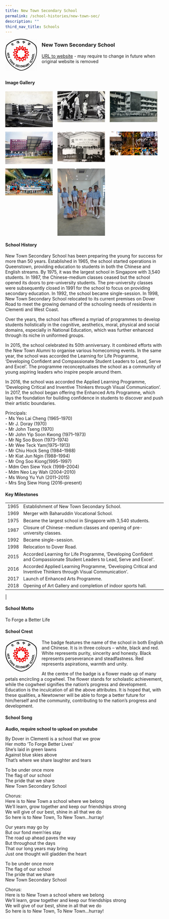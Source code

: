 ```yaml
---
title: New Town Secondary School
permalink: /school-histories/new-town-sec/
description: ""
third_nav_title: Schools
---
```

<img src="/images/newtownsec1.jpg" style="width:20%;margin-right:15px;" align = "left">

### **New Town Secondary School**
[URL to website](https://newtownsec.moe.edu.sg/) - may require to change in future when original website is removed

<br clear="left">

#### **Image Gallery**

<p><a href="https://staging.d1yxymztqoj7qn.amplifyapp.com/images/newtownsec2.jpg">  
<img src="/images/newtownsec2.jpg" style="width:30%;margin-right:15px;" align = "left">
</a></p>

<p><a href="https://staging.d1yxymztqoj7qn.amplifyapp.com/images/newtownsec3.jpg">  
<img src="/images/newtownsec3.jpg" style="width:30%;margin-right:15px;" align = "left">
</a></p>

<p><a href="https://staging.d1yxymztqoj7qn.amplifyapp.com/images/newtownsec4.jpg">  
<img src="/images/newtownsec4.jpg" style="width:30%;margin-right:15px;" align = "left">
</a></p>

<br clear="left">

<p><a href="https://staging.d1yxymztqoj7qn.amplifyapp.com/images/newtownsec5.jpg">  
<img src="/images/newtownsec5.jpg" style="width:30%;margin-right:15px;" align = "left">
</a></p>

<p><a href="https://staging.d1yxymztqoj7qn.amplifyapp.com/images/newtownsec6.jpg">  
<img src="/images/newtownsec6.jpg" style="width:30%;margin-right:15px;" align = "left">
</a></p>

<p><a href="https://staging.d1yxymztqoj7qn.amplifyapp.com/images/newtownsec7.jpg">  
<img src="/images/newtownsec7.jpg" style="width:30%;margin-right:15px;" align = "left">
</a></p>

<br clear="left">

<p><a href="https://staging.d1yxymztqoj7qn.amplifyapp.com/images/newtownsec8.jpg">  
<img src="/images/newtownsec8.jpg" style="width:30%;margin-right:15px;" align = "left">
</a></p>

<p><a href="https://staging.d1yxymztqoj7qn.amplifyapp.com/images/newtownsec9.jpg">  
<img src="/images/newtownsec9.jpg" style="width:30%;margin-right:15px;" align = "left">
</a></p>

<br clear="left">

#### **School History**
New Town Secondary School has been preparing the young for success for more than 50 years. Established in 1965, the school started operations in Queenstown, providing education to students in both the Chinese and English streams. By 1975, it was the largest school in Singapore with 3,540 students. In 1987, the Chinese-medium classes ceased but the school opened its doors to pre-university students. The pre-university classes were subsequently closed in 1991 for the school to focus on providing secondary education. In 1992, the school became single-session. In 1998, New Town Secondary School relocated to its current premises on Dover Road to meet the growing demand of the schooling needs of residents in Clementi and West Coast.

Over the years, the school has offered a myriad of programmes to develop students holistically in the cognitive, aesthetics, moral, physical and social domains, especially in National Education, which was further enhanced through its niche in uniformed groups.

In 2015, the school celebrated its 50th anniversary. It combined efforts with the New Town Alumni to organise various homecoming events. In the same year, the school was accorded the Learning for Life Programme, ‘Developing Confident and Compassionate Student Leaders to Lead, Serve and Excel’. The programme reconceptualises the school as a community of young aspiring leaders who inspire people around them.

In 2016, the school was accorded the Applied Learning Programme, ‘Developing Critical and Inventive Thinkers through Visual Communication’. In 2017, the school began offering the Enhanced Arts Programme, which lays the foundation for building confidence in students to discover and push their artistic boundaries.

Principals:<br>
\- Ms Yeo Lai Cheng (1965–1970)<br>
\- Mr J. Doray (1970)<br>
\- Mr John Tseng (1970)<br>
\- Mr John Yip Soon Kwong (1971–1973)<br>
\- Mr Ng Soo Boon (1973–1974)<br>
\- Mr Wee Teck Yam(1975–1913)<br>
\- Mr Chiu Hock Seng (1984–1988)<br>
\- Mr Kiat Jun Ngin (1988–1994)<br>
\- Mr Ong Soo Kiong(1995–1997)<br>
\- Mdm Oen Siew Yock (1998–2004)<br>
\- Mdm Neo Lay Wah (2004–2010)<br>
\- Ms Wong Yu Yuh (2011–2015)<br>
\- Mrs Sng Siew Hong (2016–present)

#### **Key Milestones**

|  |  |
|:---:|---|
| 1965 | Establishment of New Town Secondary School. |
| 1969 | Merger with Baharuddin Vocational School. |
| 1975 | Became the largest school in Singapore with 3,540 students. |
| 1987 | Closure of Chinese-medium classes and opening of pre-university classes. |
| 1992 | Became single-session. |
| 1998 | Relocation to Dover Road. |
| 2015 | Accorded Learning for Life Programme, ‘Developing Confident and Compassionate Student Leaders to Lead, Serve and Excel’. |
| 2016 | Accorded Applied Learning Programme, ‘Developing Critical and Inventive Thinkers through Visual Communication’. |
| 2017 | Launch of Enhanced Arts Programme. |
| 2018 | Opening of Art Gallery and completion of indoor sports hall. |
|

#### **School Motto**
To Forge a Better Life

#### **School Crest**
<img src="/images/newtownsec1.jpg" style="width:20%;margin-right:15px;" align = "left">

The badge features the name of the school in both English and Chinese. It is in three colours – white, black and red. White represents purity, sincerity and honesty. Black represents perseverance and steadfastness. Red represents aspirations, warmth and unity.

At the centre of the badge is a flower made up of many petals encircling a cogwheel. The flower stands for scholastic achievement, while the cogwheel signifies the nation’s progress and development. Education is the inculcation of all the above attributes. It is hoped that, with these qualities, a Newtowner will be able to forge a better future for him/herself and the community, contributing to the nation’s progress and development.

#### **School Song**
**Audio, require school to upload on youtube**

By Dover in Clementi is a school that we grow<br>
Her motto ‘To Forge Better Lives’<br>
She’s laid in green lawns<br>
Against blue skies above<br>
That’s where we share laughter and tears

To be under once more<br>
The flag of our school<br>
The pride that we share<br>
New Town Secondary School

Chorus:<br>
Here is to New Town a school where we belong<br>
We’ll learn, grow together and keep our friendships strong<br>
We will give of our best, shine in all that we do<br>
So here is to New Town, To New Town...hurray!

Our years may go by<br>
But our fond mem’ries stay<br>
The road up ahead paves the way<br>
But throughout the days<br>
That our long years may bring<br>
Just one thought will gladden the heart

To be under once more<br>
The flag of our school<br>
The pride that we share<br>
New Town Secondary School

Chorus:<br>
Here is to New Town a school where we belong<br>
We’ll learn, grow together and keep our friendships strong<br>
We will give of our best, shine in all that we do<br>
So here is to New Town, To New Town...hurray!